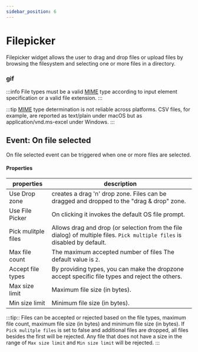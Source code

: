 ```yaml
---
sidebar_position: 6
---
```


# Filepicker

Filepicker widget allows the user to drag and drop files or upload files by browsing the filesystem and selecting one or more files in a directory.
### gif
:::info
 File types must be a valid [MIME](https://developer.mozilla.org/en-US/docs/Web/HTTP/Basics_of_HTTP/MIME_types/Common_types) type according to input element specification or a valid file extension.
:::

:::tip
[MIME](https://developer.mozilla.org/en-US/docs/Web/HTTP/Basics_of_HTTP/MIME_types/Common_types) type determination is not reliable across platforms. CSV files, for example, are reported as text/plain under macOS but as application/vnd.ms-excel under Windows.
:::

## Event: On file selected

On file selected event can be triggered when one or more files are selected.


#### Properties

| properties      | description |
| ----------- | ----------- |
| Use Drop zone | creates a drag 'n' drop zone. Files can be dragged and dropped to the "drag & drop" zone. |
| Use File Picker | On clicking it invokes the default OS file prompt.|
| Pick mulitple files | Allows drag and drop (or selection from the file dialog) of multiple files. `Pick multiple files` is disabled by default. |
| Max file count | The maximum accepted number of files The default value is `2`.|
| Accept file types| By providing types, you can make the dropzone accept specific file types and reject the others. |
| Max size limit| Maximum file size (in bytes).|
| Min size limit| Minimum file size (in bytes).|

:::tip::
Files can be accepted or rejected based on the file types, maximum file count, maximum file size (in bytes) and minimum file size (in bytes).
If `Pick mulitple files` is set to false and additional files are dropped, all files besides the first will be rejected. 
Any file that does not have a size in the range of `Max size limit` and `Min size limit` will be rejected.
:::